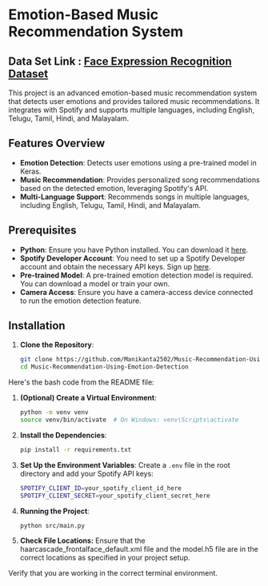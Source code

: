 # Emotion-Based Music Recommendation System

## Data Set Link : [Face Expression Recognition Dataset](https://www.kaggle.com/jonathanoheix/face-expression-recognition-dataset)

This project is an advanced emotion-based music recommendation system that detects user emotions and provides tailored music recommendations. It integrates with Spotify and supports multiple languages, including English, Telugu, Tamil, Hindi, and Malayalam.

## Features Overview

- **Emotion Detection**: Detects user emotions using a pre-trained model in Keras.
- **Music Recommendation**: Provides personalized song recommendations based on the detected emotion, leveraging Spotify's API.
- **Multi-Language Support**: Recommends songs in multiple languages, including English, Telugu, Tamil, Hindi, and Malayalam.

## Prerequisites

- **Python**: Ensure you have Python installed. You can download it [here](https://www.python.org/downloads/).
- **Spotify Developer Account**: You need to set up a Spotify Developer account and obtain the necessary API keys. Sign up [here](https://developer.spotify.com/).
- **Pre-trained Model**: A pre-trained emotion detection model is required. You can download a model or train your own.
- **Camera Access**: Ensure you have a camera-access device connected to run the emotion detection feature.

## Installation

1. **Clone the Repository**:
   ```bash
   git clone https://github.com/Manikanta2502/Music-Recommendation-Using-Emotion-Detection.git
   cd Music-Recommendation-Using-Emotion-Detection
Here's the bash code from the README file:

1. **(Optional) Create a Virtual Environment**:
   ```bash
   python -m venv venv
   source venv/bin/activate  # On Windows: venv\Scripts\activate
   ```

2. **Install the Dependencies**:
   ```bash
   pip install -r requirements.txt
   ```

3. **Set Up the Environment Variables**:
   Create a `.env` file in the root directory and add your Spotify API keys:
   ```bash
   SPOTIFY_CLIENT_ID=your_spotify_client_id_here
   SPOTIFY_CLIENT_SECRET=your_spotify_client_secret_here
   ```

4. **Running the Project**:
   ```bash
   python src/main.py
   ```
5. **Check File Locations:**
Ensure that the haarcascade_frontalface_default.xml file and the model.h5 file are in the correct locations as specified in your project setup.

Verify that you are working in the correct terminal environment.
